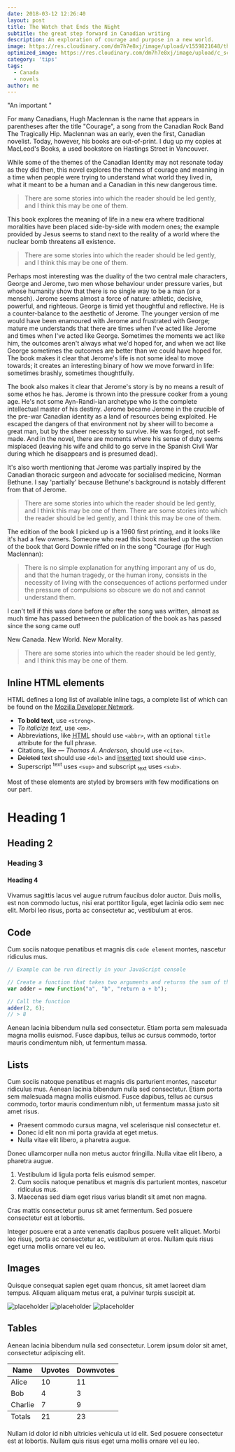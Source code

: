 ```yaml
---
date: 2018-03-12 12:26:40
layout: post
title: The Watch that Ends the Night
subtitle: the great step forward in Canadian writing
description: An exploration of courage and purpose in a new world.
image: https://res.cloudinary.com/dm7h7e8xj/image/upload/v1559821648/theme1_eoyjtl.jpg
optimized_image: https://res.cloudinary.com/dm7h7e8xj/image/upload/c_scale,w_380/v1559821648/theme1_eoyjtl.jpg
category: 'tips'
tags:
  - Canada
  - novels
author: me
---
```


"An important "

For many Canadians, Hugh Maclennan is the name that appears in parentheses after the title "Courage", a song from the Canadian Rock Band The Tragically Hip. Maclennan was an early, even the first, Canadian novelist. Today, however, his books are out-of-print. I dug up my copies at MacLeod's Books, a used bookstore on Hastings Street in Vancouver. 

While some of the themes of the Canadian Identity may not resonate today as they did then, this novel explores the themes of courage and meaning in a time when people were trying to understand what world they lived in, what it meant to be a human and a Canadian in this new dangerous time.

> There are some stories into which the reader should be led gently, and I think this may be one of them.

This book explores the meaning of life in a new era where traditional moralities have been placed side-by-side with modern ones; the example provided by Jesus seems to stand next to the reality of a world where the nuclear bomb threatens all existence. 

> There are some stories into which the reader should be led gently, and I think this may be one of them.

Perhaps most interesting was the duality of the two central male characters, George and Jerome, two men whose behaviour under pressure varies, but whose humanity show that there is no single way to be a man (or a mensch). Jerome seems almost a force of nature: athletic, decisive, powerful, and righteous. George is timid yet thoughtful and reflective. He is a counter-balance to the aesthetic of Jerome. The younger version of me would have been enamoured with Jerome and frustrated with George; mature me understands that there are times when I've acted like Jerome and times when I've acted like George. Sometimes the moments we act like him, the outcomes aren't always what we'd hoped for, and when we act like George sometimes the outcomes are better than we could have hoped for. The book makes it clear that Jerome's life is not some ideal to move towards; it creates an interesting binary of how we move forward in life: sometimes brashly, sometimes thoughtfully.

The book also makes it clear that Jerome's story is by no means a result of some ethos he has. Jerome is thrown into the pressure cooker from a young age. He's not some Ayn-Randi-ian archetype who is the complete intellectual master of his destiny. Jerome became Jerome in the crucible of the pre-war Canadian identity as a land of resources being exploited. He escaped the dangers of that environment not by sheer will to become a great man, but by the sheer necessity to survive. He was forged, not self-made. And in the novel, there are moments where his sense of duty seems misplaced (leaving his wife and child to go serve in the Spanish Civil War during which he disappears and is presumed dead).

It's also worth mentioning that Jerome was partially inspired by the Canadian thoracic surgeon and advocate for socialised medicine, Norman Bethune. I say 'partially' because Bethune's background is notably different from that of Jerome. 

> There are some stories into which the reader should be led gently, and I think this may be one of them.
> There are some stories into which the reader should be led gently, and I think this may be one of them.

The edition of the book I picked up is a 1960 first printing, and it looks like it's had a few owners. Someone who read this book marked up the section of the book that Gord Downie riffed on in the song "Courage (for Hugh Maclennan):

> There is no simple explanation for anything imporant any of us do, and that the human tragedy, or the human irony, consists in the necessity of living with the consequences of actions performed under the pressure of compulsions so obscure we do not and cannot understand them.

I can't tell if this was done before or after the song was written, almost as much time has passed between the publication of the book as has passed since the song came out!

New Canada. New World. New Morality.

> There are some stories into which the reader should be led gently, and I think this may be one of them.



## Inline HTML elements

HTML defines a long list of available inline tags, a complete list of which can be found on the [Mozilla Developer Network](https://developer.mozilla.org/en-US/docs/Web/HTML/Element).

- **To bold text**, use `<strong>`.
- *To italicize text*, use `<em>`.
- Abbreviations, like <abbr title="HyperText Markup Langage">HTML</abbr> should use `<abbr>`, with an optional `title` attribute for the full phrase.
- Citations, like <cite>&mdash; Thomas A. Anderson</cite>, should use `<cite>`.
- <del>Deleted</del> text should use `<del>` and <ins>inserted</ins> text should use `<ins>`.
- Superscript <sup>text</sup> uses `<sup>` and subscript <sub>text</sub> uses `<sub>`.

Most of these elements are styled by browsers with few modifications on our part.

# Heading 1

## Heading 2

### Heading 3

#### Heading 4

Vivamus sagittis lacus vel augue rutrum faucibus dolor auctor. Duis mollis, est non commodo luctus, nisi erat porttitor ligula, eget lacinia odio sem nec elit. Morbi leo risus, porta ac consectetur ac, vestibulum at eros.

## Code

Cum sociis natoque penatibus et magnis dis `code element` montes, nascetur ridiculus mus.

```js
// Example can be run directly in your JavaScript console

// Create a function that takes two arguments and returns the sum of those arguments
var adder = new Function("a", "b", "return a + b");

// Call the function
adder(2, 6);
// > 8
```

Aenean lacinia bibendum nulla sed consectetur. Etiam porta sem malesuada magna mollis euismod. Fusce dapibus, tellus ac cursus commodo, tortor mauris condimentum nibh, ut fermentum massa.

## Lists

Cum sociis natoque penatibus et magnis dis parturient montes, nascetur ridiculus mus. Aenean lacinia bibendum nulla sed consectetur. Etiam porta sem malesuada magna mollis euismod. Fusce dapibus, tellus ac cursus commodo, tortor mauris condimentum nibh, ut fermentum massa justo sit amet risus.

* Praesent commodo cursus magna, vel scelerisque nisl consectetur et.
* Donec id elit non mi porta gravida at eget metus.
* Nulla vitae elit libero, a pharetra augue.

Donec ullamcorper nulla non metus auctor fringilla. Nulla vitae elit libero, a pharetra augue.

1. Vestibulum id ligula porta felis euismod semper.
2. Cum sociis natoque penatibus et magnis dis parturient montes, nascetur ridiculus mus.
3. Maecenas sed diam eget risus varius blandit sit amet non magna.

Cras mattis consectetur purus sit amet fermentum. Sed posuere consectetur est at lobortis.

Integer posuere erat a ante venenatis dapibus posuere velit aliquet. Morbi leo risus, porta ac consectetur ac, vestibulum at eros. Nullam quis risus eget urna mollis ornare vel eu leo.

## Images

Quisque consequat sapien eget quam rhoncus, sit amet laoreet diam tempus. Aliquam aliquam metus erat, a pulvinar turpis suscipit at.

![placeholder](https://placehold.it/800x400 "Large example image")
![placeholder](https://placehold.it/400x200 "Medium example image")
![placeholder](https://placehold.it/200x200 "Small example image")

## Tables

Aenean lacinia bibendum nulla sed consectetur. Lorem ipsum dolor sit amet, consectetur adipiscing elit.

<table>
  <thead>
    <tr>
      <th>Name</th>
      <th>Upvotes</th>
      <th>Downvotes</th>
    </tr>
  </thead>
  <tfoot>
    <tr>
      <td>Totals</td>
      <td>21</td>
      <td>23</td>
    </tr>
  </tfoot>
  <tbody>
    <tr>
      <td>Alice</td>
      <td>10</td>
      <td>11</td>
    </tr>
    <tr>
      <td>Bob</td>
      <td>4</td>
      <td>3</td>
    </tr>
    <tr>
      <td>Charlie</td>
      <td>7</td>
      <td>9</td>
    </tr>
  </tbody>
</table>

Nullam id dolor id nibh ultricies vehicula ut id elit. Sed posuere consectetur est at lobortis. Nullam quis risus eget urna mollis ornare vel eu leo.










